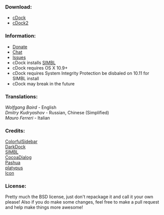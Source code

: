 ### Download:
* [cDock](https://github.com/w0lfschild/cDock/releases/download/v9.5/cDock_v9.5.zip)    
* [cDock2](https://github.com/w0lfschild/app_updates/raw/master/cDock/cDock_0.10.4.zip)  

### Information:
* [Donate](https://www.paypal.me/w0lfspapa)
* [Chat](https://gitter.im/w0lfschild/cDock)
* [Issues](https://github.com/w0lfschild/cDock2/issues)
* cDock installs [SIMBL](http://www.culater.net/software/SIMBL/SIMBL.php)
* cDock requires OS X 10.9+
* cDock requires System Integrity Protection be disbaled on 10.11 for SIMBL install
* cDock may break in the future

### Translations:
*Wolfgang Baird* - English    
*Dmitry Kudryashov* - Russian, Chinese (Simplified)    
*Mauro Ferreri* - Italian    

### Credits:  
[ColorfulSidebar](http://cooviewerzoom.web.fc2.com/)    
[DarkDock](http://github.com/b3ll/DarkDock)    
[SIMBL](http://www.culater.net/software/SIMBL/SIMBL.php)    
[CocoaDialog](http://mstratman.github.io/cocoadialog/)    
[Pashua](http://bluem.net/en/mac/pashua/)    
[platypus](http://sveinbjorn.org/platypus)       
[Icon](http://scafer31000.deviantart.com)    

### License:
Pretty much the BSD license, just don't repackage it and call it your own please!
Also if you do make some changes, feel free to make a pull request and help make things more awesome!
